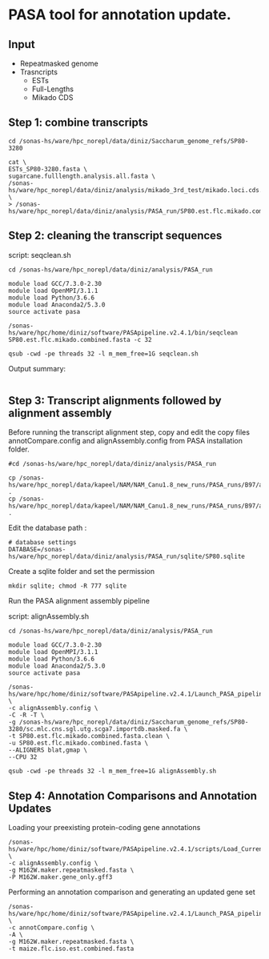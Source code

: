 # PASA tool for annotation update.

## Input
- Repeatmasked genome
- Trasncripts
	- ESTs
	- Full-Lengths
	- Mikado CDS

## Step 1: combine transcripts

```
cd /sonas-hs/ware/hpc_norepl/data/diniz/Saccharum_genome_refs/SP80-3280

cat \
ESTs_SP80-3280.fasta \
sugarcane.fulllength.analysis.all.fasta \
/sonas-hs/ware/hpc_norepl/data/diniz/analysis/mikado_3rd_test/mikado.loci.cds.fasta \
> /sonas-hs/ware/hpc_norepl/data/diniz/analysis/PASA_run/SP80.est.flc.mikado.combined.fasta
```

## Step 2: cleaning the transcript sequences

script: seqclean.sh
```
cd /sonas-hs/ware/hpc_norepl/data/diniz/analysis/PASA_run 
 
module load GCC/7.3.0-2.30
module load OpenMPI/3.1.1
module load Python/3.6.6
module load Anaconda2/5.3.0
source activate pasa

/sonas-hs/ware/hpc/home/diniz/software/PASApipeline.v2.4.1/bin/seqclean SP80.est.flc.mikado.combined.fasta -c 32
```
```
qsub -cwd -pe threads 32 -l m_mem_free=1G seqclean.sh 
```
  
Output summary:

```
```

## Step 3: Transcript alignments followed by alignment assembly

Before running the transcript alignment step, copy and edit the copy files annotCompare.config and alignAssembly.config from PASA installation folder.

```
#cd /sonas-hs/ware/hpc_norepl/data/diniz/analysis/PASA_run

cp /sonas-hs/ware/hpc_norepl/data/kapeel/NAM/NAM_Canu1.8_new_runs/PASA_runs/B97/alignAssembly.config .
cp /sonas-hs/ware/hpc_norepl/data/kapeel/NAM/NAM_Canu1.8_new_runs/PASA_runs/B97/annotCompare.config .
```

Edit the database path :

```
# database settings
DATABASE=/sonas-hs/ware/hpc_norepl/data/diniz/analysis/PASA_run/sqlite/SP80.sqlite
```

Create a sqlite folder and set the permission

```
mkdir sqlite; chmod -R 777 sqlite
```

Run the PASA alignment assembly pipeline

script: alignAssembly.sh
```
cd /sonas-hs/ware/hpc_norepl/data/diniz/analysis/PASA_run 
 
module load GCC/7.3.0-2.30
module load OpenMPI/3.1.1
module load Python/3.6.6
module load Anaconda2/5.3.0
source activate pasa

/sonas-hs/ware/hpc/home/diniz/software/PASApipeline.v2.4.1/Launch_PASA_pipeline.pl \
-c alignAssembly.config \
-C -R -T \
-g /sonas-hs/ware/hpc_norepl/data/diniz/Saccharum_genome_refs/SP80-3280/sc.mlc.cns.sgl.utg.scga7.importdb.masked.fa \
-t SP80.est.flc.mikado.combined.fasta.clean \
-u SP80.est.flc.mikado.combined.fasta \
--ALIGNERS blat,gmap \
--CPU 32
```
```
qsub -cwd -pe threads 32 -l m_mem_free=1G alignAssembly.sh 
```

## Step 4: Annotation Comparisons and Annotation Updates

Loading your preexisting protein-coding gene annotations

```
/sonas-hs/ware/hpc/home/diniz/software/PASApipeline.v2.4.1/scripts/Load_Current_Gene_Annotations.dbi \
-c alignAssembly.config \
-g M162W.maker.repeatmasked.fasta \
-P M162W.maker.gene_only.gff3

```

Performing an annotation comparison and generating an updated gene set

```
/sonas-hs/ware/hpc/home/diniz/software/PASApipeline.v2.4.1/Launch_PASA_pipeline.pl \
-c annotCompare.config \
-A \
-g M162W.maker.repeatmasked.fasta \
-t maize.flc.iso.est.combined.fasta

```
